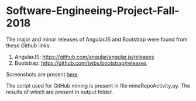 # Software-Engineeing-Project-Fall-2018

The major and minor releases of AngularJS and Bootstrap were found from these Github links:
1. AngularJS: https://github.com/angular/angular.js/releases
2. Bootstrap: https://github.com/twbs/bootstrap/releases

Screenshots are present [here](https://github.com/Kunalkul1/Software-Engineering-Project-Fall-2018/tree/master/output/screenshot)

The script used for GitHub mining is present in file mineRepoActivity.py. The results of which are present in output folder.

